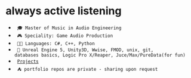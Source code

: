 # always active listening

- <code> 🎓 Master of Music in Audio Engineering </code>
- <code> 🎮 Speciality: Game Audio Production </code>
- <code> 🧑‍💻 Languages: C#, C++, Python </code>
- <code> 🔨 Unreal Engine 5, Unity3D, Wwise, FMOD, unix, git, databases basics,
Logic Pro X/Reaper, Juce/Max/PureData(for fun) </code>
- <code> [Projects](PROJECTS.md) </code>
- <code> ⛺ portfolio repos are private - sharing upon request </code>


<!--
- 🔭 
- 📫 How to reach me: ...
- ⚡ Fun fact: ...
-->
